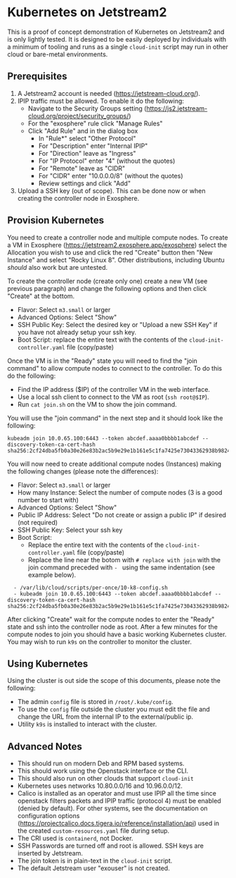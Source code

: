 # Kubernetes on Jetstream2

This is a proof of concept demonstration of Kubernetes on Jetstream2 and is only lightly tested.  It is designed to be easily deployed by individuals with a minimum of tooling and runs as a single `cloud-init` script may run in other cloud or bare-metal environments.

## Prerequisites
  1. A Jetstream2 account is needed (https://jetstream-cloud.org/).
  2. IPIP traffic must be allowed. To enable it do the following:
     * Navigate to the Security Groups setting (https://js2.jetstream-cloud.org/project/security_groups/)
     * For the "exosphere" rule click "Manage Rules"
     * Click "Add Rule" and in the dialog box
       * In "Rule*" select "Other Protocol"
       * For "Description" enter "Internal IPIP"
       * For "Direction" leave as "Ingress"
       * For "IP Protocol" enter "4" (without the quotes)
       * For "Remote" leave as "CIDR"
       * For "CIDR" enter "10.0.0.0/8" (without the quotes)
       * Review settings and click "Add"
  3. Upload a SSH key (out of scope).  This can be done now or when creating the controller node in Exosphere.

## Provision Kubernetes

You need to create a controller node and multiple compute nodes. To create a VM in Exosphere (https://jetstream2.exosphere.app/exosphere) select the Allocation you wish to use and click the red "Create" button then "New Instance" and select "Rocky Linux 8".  Other distributions, including Ubuntu *should* also work but are untested.

To create the controller node (create only one) create a new VM (see previous paragraph) and change the following options and then click "Create" at the bottom.
  * Flavor: Select `m3.small` or larger
  * Advanced Options: Select "Show"
  * SSH Public Key: Select the desired key or "Upload a new SSH Key" if you have not already setup your ssh key.
  * Boot Script: replace the entire text with the contents of the `cloud-init-controller.yaml` file (copy/paste)

 Once the VM is in the "Ready" state you will need to find the "join command" to allow compute nodes to connect to the controller.  To do this do the following:
  * Find the IP address ($IP) of the controller VM in the web interface.
  * Use a local ssh client to connect to the VM as root (`ssh root@$IP`).
  * Run `cat join.sh` on the VM to show the join command.

You will use the "join command" in the next step and it should look like the following:
```
kubeadm join 10.0.65.100:6443 --token abcdef.aaaa0bbbb1abcdef --discovery-token-ca-cert-hash sha256:2cf24dba5fb0a30e26e83b2ac5b9e29e1b161e5c1fa7425e73043362938b9824
```

You will now need to create additional compute nodes (Instances) making the following changes (please note the differences):
  * Flavor: Select `m3.small` or larger
  * How many Instance: Select the number of compute nodes (3 is a good number to start with)
  * Advanced Options: Select "Show"
  * Public IP Address: Select "Do not create or assign a public IP" if desired (not required)
  * SSH Public Key: Select your ssh key
  * Boot Script: 
    * Replace the entire text with the contents of the `cloud-init-controller.yaml` file (copy/paste)
    * Replace the line near the botom with `# replace with join` with the join command preceded with `- ` using the same indentation (see example below).

```
  - /var/lib/cloud/scripts/per-once/10-k8-config.sh
  - kubeadm join 10.0.65.100:6443 --token abcdef.aaaa0bbbb1abcdef --discovery-token-ca-cert-hash sha256:2cf24dba5fb0a30e26e83b2ac5b9e29e1b161e5c1fa7425e73043362938b9824
```

After clicking "Create" wait for the compute nodes to enter the "Ready" state and ssh into the controller node as root.  After a few minutes for the compute nodes to join you should have a basic working Kubernetes cluster.  You may wish to run `k9s` on the controller to monitor the cluster.

## Using Kubernetes
Using the cluster is out side the scope of this documents, please note the following:
  * The admin `config` file is stored in `/root/.kube/config`.
  * To use the `config` file outside the cluster you must edit the file and change the URL from the internal IP to the external/public ip.
  * Utility `k9s` is installed to interact with the cluster.

## Advanced Notes
  * This should run on modern Deb and RPM based systems.
  * This should work using the Openstack interface or the CLI.
  * This should also run on other clouds that support `cloud-init`
  * Kubernetes uses networks 10.80.0.0/16 and 10.96.0.0/12.
  * Calico is installed as an operator and must use IPIP all the time since openstack filters packets and IPIP traffic (protocol 4) must be enabled (denied by default).  For other systems, see the documentation on configuration options (https://projectcalico.docs.tigera.io/reference/installation/api) used in the created `custom-resources.yaml` file during setup.
  * The CRI used is `containerd`, not Docker.
  * SSH Passwords are turned off and root is allowed.  SSH keys are inserted by Jetstream.
  * The join token is in plain-text in the `cloud-init` script.
  * The default Jetstream user "exouser" is not created.
